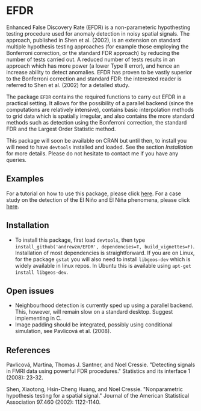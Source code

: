 EFDR
====

Enhanced False Discovery Rate (EFDR) is a non-parameteric hypothesting testing procedure used for anomaly detection in noisy spatial signals. The approach, published in Shen et al. (2002), is an extension on standard multiple hypothesis testing approaches (for example those employing the Bonferroni correction, or the standard FDR approach) by reducing the number of tests carried out. A reduced number of tests results in an approach which has more power (a lower Type II error), and hence an increase ability to detect anomalies. EFDR has proven to be vastly superior to the Bonferroni correction and standard FDR: the interested reader is referred to Shen et al. (2002) for a detailed study.

The package `EFDR` contains the required functions to carry out EFDR in a practical setting. It allows for the possibility of a parallel backend (since the computations are relatively intensive), contains basic interpolation methods to grid data which is spatially irregular, and also contains the more standard methods such as detection using the Bonferroni correction, the standard FDR and the Largest Order Statistic method. 

This package will soon be available on CRAN but until then, to install you will need to have `devtools` installed and loaded. See the section *Installation* for more details. Please do not hesitate to contact me if you have any queries.

Examples
--------

For a tutorial on how to use this package, please click [here](http://htmlpreview.github.io/?https://github.com/andrewzm/EFDR/blob/master/docs/EFDR.html). For a case study on the detection of the El Niño and El Niña phenomena, please click [here](http://htmlpreview.github.io/?https://github.com/andrewzm/EFDR/blob/master/docs/EFDR_SST.html).

Installation
------------

- To install this package, first load `devtools`, then type `install_github('andrewzm/EFDR', dependencies=T, build_vignettes=F)`. Installation of most dependencies is straightforward. If you are on Linux, for the package `gstat` you will also need to install `libgeos-dev` which is widely available in linux repos. In Ubuntu this is available using `apt-get install libgeos-dev`.


Open issues
---------------

- Neighbourhood detection is currently sped up using a parallel backend. This, however, will remain slow on a standard desktop. Suggest implementing in C.
- Image padding should be integrated, possibly using conditional simulation, see Pavlicová et al. (2008).


References
----------

Pavlicová, Martina, Thomas J. Santner, and Noel Cressie. "Detecting signals in FMRI data using powerful FDR procedures." Statistics and its interface 1 (2008): 23-32.

Shen, Xiaotong, Hsin-Cheng Huang, and Noel Cressie. "Nonparametric hypothesis testing for a spatial signal." Journal of the American Statistical Association 97.460 (2002): 1122-1140.

